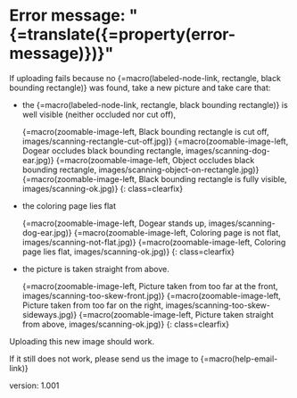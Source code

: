 # Error message: "{=translate({=property(error-message)})}"

If uploading fails because no {=macro(labeled-node-link, rectangle, black bounding rectangle)} was found, take a new picture and take care that:

* the {=macro(labeled-node-link, rectangle, black bounding rectangle)} is well visible (neither occluded nor cut off),

    {=macro(zoomable-image-left, Black bounding rectangle is cut off, images/scanning-rectangle-cut-off.jpg)}
    {=macro(zoomable-image-left, Dogear occludes black bounding rectangle, images/scanning-dog-ear.jpg)}
    {=macro(zoomable-image-left, Object occludes black bounding rectangle, images/scanning-object-on-rectangle.jpg)}
    {=macro(zoomable-image-left, Black bounding rectangle is fully visible, images/scanning-ok.jpg)}
{: class=clearfix}

* the coloring page lies flat

    {=macro(zoomable-image-left, Dogear stands up, images/scanning-dog-ear.jpg)}
    {=macro(zoomable-image-left, Coloring page is not flat, images/scanning-not-flat.jpg)}
    {=macro(zoomable-image-left, Coloring page lies flat, images/scanning-ok.jpg)}
{: class=clearfix}

* the picture is taken straight from above.

    {=macro(zoomable-image-left, Picture taken from too far at the front, images/scanning-too-skew-front.jpg)}
    {=macro(zoomable-image-left, Picture taken from too far on the right, images/scanning-too-skew-sideways.jpg)}
    {=macro(zoomable-image-left, Picture taken straight from above, images/scanning-ok.jpg)}
{: class=clearfix}

Uploading this new image should work.

If it still does not work, please send us the image to {=macro(help-email-link)}


version: 1.001
